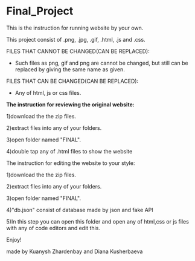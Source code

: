 # Final_Project

This is the instruction for running website by your own.

This project consist of .png, .jpg, .gif, .html, .js and .css. 

FILES THAT CANNOT BE CHANGED(CAN BE REPLACED):
- Such files as png, gif and png are cannot be changed, but still can be replaced by giving the same name as given.

FILES THAT CAN BE CHANGED(CAN BE REPLACED):
- Any of html, js or css files.

 **The instruction for reviewing the original website:**
 
1)download the the zip files.

2)extract files into any of your folders.

3)open folder named "FINAL".

4)double tap any of .html files to show the website

The instruction for editing the website to your style:

1)download the the zip files.

2)extract files into any of your folders.

3)open folder named "FINAL".

4)"db.json" consist of database made by json and fake API

5)In this step you can open this folder and open any of html,css or js files with any of code editors and edit this.

Enjoy!

made by Kuanysh Zhardenbay and Diana Kusherbaeva 
